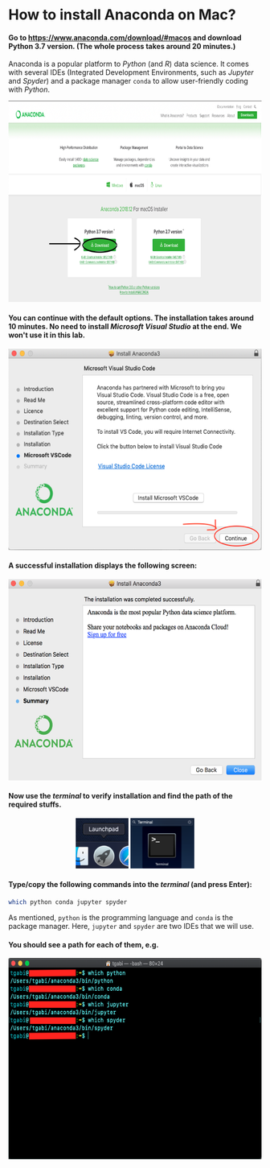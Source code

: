 # How to install Anaconda on Mac?

#### Go to https://www.anaconda.com/download/#macos and download Python 3.7 version. (The whole process takes around 20 minutes.)

Anaconda is a popular platform to *Python* (and *R*) data science. It comes with several IDEs (Integrated Development Environments, such as *Jupyter* and *Spyder*) and a package manager `conda` to allow user-friendly coding with *Python*.
<p align="center">
  <img src="./images/Anaconda_mac.png" height="400px"/>
</p>

#### You can continue with the default options. The installation takes around 10 minutes. No need to install *Microsoft Visual Studio* at the end. We won't use it in this lab.
<p align="center">
  <img src="./images/No_VS_mac.png" height="400px"/>
</p>

#### A successful installation displays the following screen:
<p align="center">
  <img src="./images/Anaconda_install_success_mac.png" height="400px"/>
</p>

#### Now use the *terminal* to verify installation and find the path of the required stuffs.
<p align="center">
  <img src="./images/launch_pad_mac.png" height="100px"/>
  <img src="./images/Terminal_mac.png" height="100px"/>
</p>

#### Type/copy the following commands into the *terminal* (and press Enter):

```bash
which python conda jupyter spyder
```
As mentioned, `python` is the programming language and `conda` is the package manager. Here, `jupyter` and `spyder` are two IDEs that we will use.

#### You should see a path for each of them, e.g.
<p align="center">
  <img src="./images/Paths_mac.png" height="400px"/>
</p>

